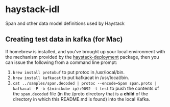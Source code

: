 # haystack-idl
Span and other data model definitions used by Haystack

## Creating test data in kafka (for Mac)
If homebrew is installed, and you've brought up your local environment with the mechanism provided by the 
[haystack-deployment](https://github.com/ExpediaDotCom/haystack-deployment) package, then you can issue the 
following from a command line prompt:
1. ```brew install protobuf``` to put protoc in /usr/local/bin.
2. ```brew install kafkacat``` to put kafkacat in /usr/local/bin.
3. ```cat ../samples/span.decoded | protoc --encode=Span span.proto | kafkacat -P -b $(minikube ip):9092 -t test```
to push the contents of the ```span.decoded``` file (in the /proto directory that is a **child** of the 
directory in which this README.md is found) into the local Kafka.
